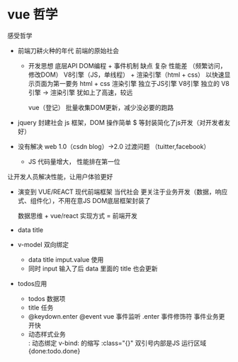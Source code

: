 # vue 哲学
感受哲学
- 前端刀耕火种的年代  前端的原始社会
  - 开发思想
    底层API  DOM编程 + 事件机制 
    缺点 复杂 
    性能差 （频繁访问，修改DOM）
     V8引擎（JS，单线程） + 渲染引擎（html + css）
     以快速显示页面为第一要务 html + css 渲染引擎 独立于JS引擎
     V8引擎 独立的   V8引擎 -> 渲染引擎  犹如上了高速，较远

     vue（登记） 批量收集DOM更新，减少没必要的跑路

- jquery  封建社会
  js 框架，DOM 操作简单 
  $ 等封装简化了js开发（对开发者友好）    

- 没有解决 web 1.0（csdn blog）->2.0 过渡问题 （tuitter,facebook）
  - JS 代码量增大， 性能排在第一位

让开发人员解决性能，让用户体验更好

- 演变到 VUE/REACT 现代前端框架   当代社会
  更关注于业务开发（数据，响应式、组件化），不用在意JS DOM底层框架封装了

  数据思维 + vue/react 实现方式  = 前端开发

- data title
- v-model 双向绑定
  - data title imput.value 使用
  - 同时 input 输入了后 data 里面的 title 也会更新   

- todos应用
   - todos 数据项
   - title 任务 
   - @keydown.enter  @event vue 事件监听 
     .enter  事件修饰符   事件业务更开快
   - 动态样式业务   
     : 动态绑定  v-bind: 的缩写
     :class="{}"  双引号内部是JS  运行区域
     {done:todo.done}